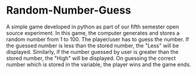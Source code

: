 # Random-Number-Guess
A simple game developed in python as part of our fifth semester open source experiment. 
In this game, the computer generates and stores a random number from 1 to 100.
The player/user has to guess the number. If the guessed number is less than the stored number, the "Less" will be displayed. Similarly, if the number guessed by user is greater than the stored number, the "High" will be displayed.
On guessing the correct number which is stored in the variable, the player wins and the game ends.

